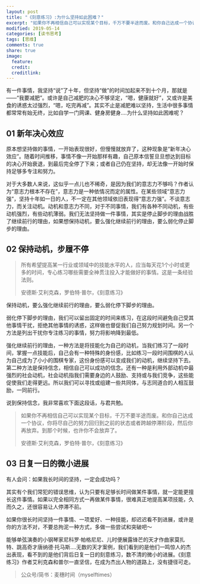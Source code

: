 ```yaml
---
layout: post
title: "《刻意练习》:为什么坚持如此困难？"
excerpt: "如果你不再相信自己可以实现某个目标，千万不要半途而废。和你自己达成一个协议，你将尽自己的努力回归到之前的状态或者跨越停滞阶段，然后你再放弃。到那个时候，也许你不会放弃了。"
modified: 2019-05-14
categories: [读书思考]
tags: [思维]
comments: true
share: true
image:
  feature:
  credit:
  creditlink:
---
```


有一件事情，我坚持“说”了十年，但坚持“做”的时间加起来不到十个月，那就是——“我要减肥”。或许是自己减肥的决心不够坚定，“嗯，健康就好”，又或许是美食的诱惑太过强烈，“嗯，吃完再减”。其实不止是减肥难以坚持，生活中很多事情都常常有始无终，比如自学一门网课、健身房健身....为什么坚持如此困难呢？

## 01 新年决心效应

原本想坚持做的事情，一开始表现很好，但慢慢就放弃了，这种现象是“新年决心效应”。随着时间推移，事情不像一开始那样有趣，自己原本信誓旦旦想达到目标的决心开始衰退，到最后完全停了下来；或者自己仍在坚持，却无法像一开始时保持足够多专注和努力。

对于大多数人来说，这似乎一点儿也不稀奇，是因为我们的意志力不够吗？作者认为“意志力根本不存在”，意志力是一种依情况而定的属性。在某些领域“意志力强”，坚持十年如一日的人，不一定在其他领域依旧表现得“意志力强”。不谈意志力，而关注动机。动机和意志力不同，对于不同事情，我们有各种不同动机，有些动机强烈，有些动机薄弱。我们无法坚持做一件事情，其实是停止脚步的理由战胜了继续前行的理由，如果想保持动机，要么强化继续前行的理由，要么弱化停止脚步的理由。

## 02 保持动机，步履不停

> 所有希望提高某一行业或领域中的技能水平的人，应当每天花1个小时或更多的时间，专心练习哪些需要全神贯注投入才能做好的事情。这是一条经验法则。
> 
> 安德斯·艾利克森，罗伯特·普尔，《刻意练习》

保持动机，要么强化继续前行的理由，要么弱化停下脚步的理由。

弱化停下脚步的理由，我们可以留出固定的时间来练习，在这段时间避免自己受其他事情干扰，拒绝其他事情的诱惑，这样做也督促我们自己努力规划时间。另一个方法是列出干扰你专注练习的事情，努力将影响降到最低。

强化继续前行的理由，一种方法是将技能化为自己的动机，当我们练习了一段时间，掌握一点技能后，自己会有一种特殊的身份感，比如练习一段时间围棋的人认为自己成为了小小的围棋专家，这份身份感可以变成我们的动机，继续坚持下去。第二种方法是保持信念，相信自己可以成功的信念。还有一种是利用外部动机中最强烈的社会动机，社会动机指我们需要身边的人鼓励、支持或与我们竞争，这些能促使我们走得更远。所以我们可以寻找或组建一些共同体，与志同道合的人相互鼓励，一同前行。

说到保持信念，我非常喜欢下面这段话，与君共勉。

> 如果你不再相信自己可以实现某个目标，千万不要半途而废。和你自己达成一个协议，你将尽自己的努力回归到之前的状态或者跨越停滞阶段，然后你再放弃。到那个时候，也许你不会放弃了。
> 
> 安德斯·艾利克森，罗伯特·普尔，《刻意练习》

## 03 日复一日的微小进展

有人会问：如果我长时间的坚持，一定会成功吗？

其实有个我们常犯的错误思维，认为只要有足够长时间做某件事情，就一定能更擅长这件事情。如果以完全相同方式一再做某件事情，很难真正地提高某项技能，久而久之，还很容易让人停滞不前。

如果你很长时间坚持一件事情、一项爱好、一种技能，却迟迟看不到进展，或许是你的方法不对，不要总拘泥一种方式，多做一些尝试和突破吧～

能够单弦演奏的小钢琴家尼科罗·帕格尼尼、儿时便展露锋芒的天才作曲家莫扎特、跳高奇才唐纳德·托马斯….无数的天才案例，我们看到的是他们一鸣惊人的杰出表现，看不到的是他们背后日复一日的刻意练习，数不清的微小的进展。《刻意练习》作者艾利克森和普尔一直坚信，在成为杰出人物的道路上，没有捷径可走。

> 公众号/简书：麦穗时间（myselftimes）
